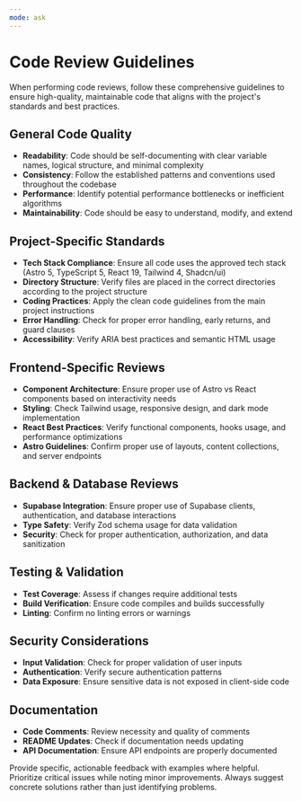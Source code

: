 ```yaml
---
mode: ask
---
```

# Code Review Guidelines

When performing code reviews, follow these comprehensive guidelines to ensure high-quality, maintainable code that aligns with the project's standards and best practices.

## General Code Quality
- **Readability**: Code should be self-documenting with clear variable names, logical structure, and minimal complexity
- **Consistency**: Follow the established patterns and conventions used throughout the codebase
- **Performance**: Identify potential performance bottlenecks or inefficient algorithms
- **Maintainability**: Code should be easy to understand, modify, and extend

## Project-Specific Standards
- **Tech Stack Compliance**: Ensure all code uses the approved tech stack (Astro 5, TypeScript 5, React 19, Tailwind 4, Shadcn/ui)
- **Directory Structure**: Verify files are placed in the correct directories according to the project structure
- **Coding Practices**: Apply the clean code guidelines from the main project instructions
- **Error Handling**: Check for proper error handling, early returns, and guard clauses
- **Accessibility**: Verify ARIA best practices and semantic HTML usage

## Frontend-Specific Reviews
- **Component Architecture**: Ensure proper use of Astro vs React components based on interactivity needs
- **Styling**: Check Tailwind usage, responsive design, and dark mode implementation
- **React Best Practices**: Verify functional components, hooks usage, and performance optimizations
- **Astro Guidelines**: Confirm proper use of layouts, content collections, and server endpoints

## Backend & Database Reviews
- **Supabase Integration**: Ensure proper use of Supabase clients, authentication, and database interactions
- **Type Safety**: Verify Zod schema usage for data validation
- **Security**: Check for proper authentication, authorization, and data sanitization

## Testing & Validation
- **Test Coverage**: Assess if changes require additional tests
- **Build Verification**: Ensure code compiles and builds successfully
- **Linting**: Confirm no linting errors or warnings

## Security Considerations
- **Input Validation**: Check for proper validation of user inputs
- **Authentication**: Verify secure authentication patterns
- **Data Exposure**: Ensure sensitive data is not exposed in client-side code

## Documentation
- **Code Comments**: Review necessity and quality of comments
- **README Updates**: Check if documentation needs updating
- **API Documentation**: Ensure API endpoints are properly documented

Provide specific, actionable feedback with examples where helpful. Prioritize critical issues while noting minor improvements. Always suggest concrete solutions rather than just identifying problems.